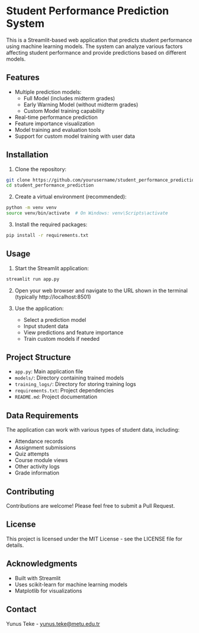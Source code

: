 # Student Performance Prediction System

This is a Streamlit-based web application that predicts student performance using machine learning models. The system can analyze various factors affecting student performance and provide predictions based on different models.

## Features

- Multiple prediction models:
  - Full Model (includes midterm grades)
  - Early Warning Model (without midterm grades)
  - Custom Model training capability
- Real-time performance prediction
- Feature importance visualization
- Model training and evaluation tools
- Support for custom model training with user data

## Installation

1. Clone the repository:
```bash
git clone https://github.com/yourusername/student_performance_prediction.git
cd student_performance_prediction
```

2. Create a virtual environment (recommended):
```bash
python -m venv venv
source venv/bin/activate  # On Windows: venv\Scripts\activate
```

3. Install the required packages:
```bash
pip install -r requirements.txt
```

## Usage

1. Start the Streamlit application:
```bash
streamlit run app.py
```

2. Open your web browser and navigate to the URL shown in the terminal (typically http://localhost:8501)

3. Use the application:
   - Select a prediction model
   - Input student data
   - View predictions and feature importance
   - Train custom models if needed

## Project Structure

- `app.py`: Main application file
- `models/`: Directory containing trained models
- `training_logs/`: Directory for storing training logs
- `requirements.txt`: Project dependencies
- `README.md`: Project documentation

## Data Requirements

The application can work with various types of student data, including:
- Attendance records
- Assignment submissions
- Quiz attempts
- Course module views
- Other activity logs
- Grade information

## Contributing

Contributions are welcome! Please feel free to submit a Pull Request.

## License

This project is licensed under the MIT License - see the LICENSE file for details.

## Acknowledgments

- Built with Streamlit
- Uses scikit-learn for machine learning models
- Matplotlib for visualizations

## Contact

Yunus Teke - yunus.teke@metu.edu.tr

